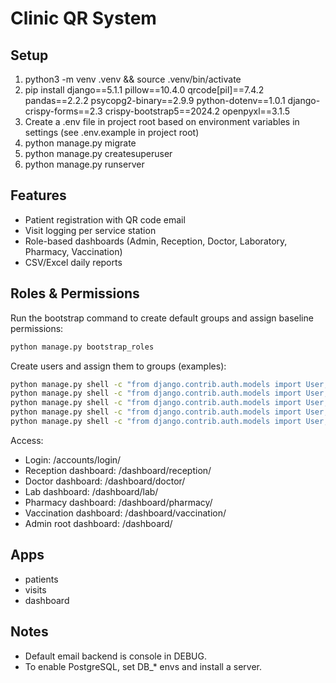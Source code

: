# Clinic QR System

## Setup

1. python3 -m venv .venv && source .venv/bin/activate
2. pip install django==5.1.1 pillow==10.4.0 qrcode[pil]==7.4.2 pandas==2.2.2 psycopg2-binary==2.9.9 python-dotenv==1.0.1 django-crispy-forms==2.3 crispy-bootstrap5==2024.2 openpyxl==3.1.5
3. Create a .env file in project root based on environment variables in settings (see .env.example in project root)
4. python manage.py migrate
5. python manage.py createsuperuser
6. python manage.py runserver

## Features
- Patient registration with QR code email
- Visit logging per service station
- Role-based dashboards (Admin, Reception, Doctor, Laboratory, Pharmacy, Vaccination)
- CSV/Excel daily reports

## Roles & Permissions
Run the bootstrap command to create default groups and assign baseline permissions:

```bash
python manage.py bootstrap_roles
```

Create users and assign them to groups (examples):

```bash
python manage.py shell -c "from django.contrib.auth.models import User, Group; u=User.objects.create_user('reception1', password='TempPass123!'); u.groups.add(Group.objects.get(name='Reception'))"
python manage.py shell -c "from django.contrib.auth.models import User, Group; u=User.objects.create_user('dr1', password='TempPass123!'); u.groups.add(Group.objects.get(name='Doctor'))"
python manage.py shell -c "from django.contrib.auth.models import User, Group; u=User.objects.create_user('lab1', password='TempPass123!'); u.groups.add(Group.objects.get(name='Laboratory'))"
python manage.py shell -c "from django.contrib.auth.models import User, Group; u=User.objects.create_user('pharm1', password='TempPass123!'); u.groups.add(Group.objects.get(name='Pharmacy'))"
python manage.py shell -c "from django.contrib.auth.models import User, Group; u=User.objects.create_user('vax1', password='TempPass123!'); u.groups.add(Group.objects.get(name='Vaccination'))"
```

Access:
- Login: /accounts/login/
- Reception dashboard: /dashboard/reception/
- Doctor dashboard: /dashboard/doctor/
- Lab dashboard: /dashboard/lab/
- Pharmacy dashboard: /dashboard/pharmacy/
- Vaccination dashboard: /dashboard/vaccination/
- Admin root dashboard: /dashboard/

## Apps
- patients
- visits
- dashboard

## Notes
- Default email backend is console in DEBUG.
- To enable PostgreSQL, set DB_* envs and install a server.
